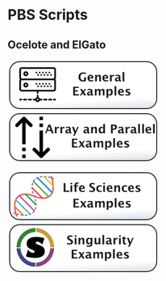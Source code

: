 # PBS Scripts
## Ocelote and ElGato

[![](/Images/general-examples-button.png)](General-Examples) [![](/Images/parallel-and-array.png)](Array-and-Parallel)

![](/Images/life-sciences-button.png) ![](/Images/singularity-button.png)

